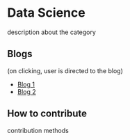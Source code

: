 # Data Science

description about the category

## Blogs

(on clicking, user is directed to the blog)
- [Blog 1](https://github.com/Vidushi-Gupta/Blogs/blob/main/Data%20Science/blog1.md)
- [Blog 2](https://github.com/Vidushi-Gupta/Blogs/blob/main/Data%20Science/blog2.md)


## How to contribute
contribution methods
